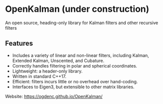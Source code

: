 # OpenKalman (under construction)

An open source, heading-only library for Kalman filters and other recursive filters

## Features
* Includes a variety of linear and non-linear filters, including Kalman, Extended Kalman, Unscented, and Cubature.
* Correctly handles filtering in polar and spherical coordinates.
* Lightweight: a header-only library.
* Written in standard C++17.
* Efficient: filters incurs little or no overhead over hand-coding.
* Interfaces to Eigen3, but extensible to other matrix libraries.

Website: https://ogdenc.github.io/OpenKalman/